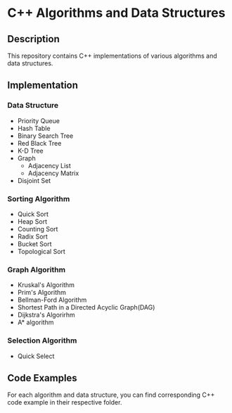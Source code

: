 # C++ Algorithms and Data Structures

## Description
This repository contains C++ implementations of various algorithms and data structures.

## Implementation

### Data Structure
* Priority Queue
* Hash Table
* Binary Search Tree
* Red Black Tree
* K-D Tree
* Graph
  * Adjacency List
  * Adjacency Matrix
* Disjoint Set
### Sorting Algorithm
* Quick Sort
* Heap Sort
* Counting Sort
* Radix Sort
* Bucket Sort
* Topological Sort
### Graph Algorithm
* Kruskal's Algorithm
* Prim's Algorithm
* Bellman-Ford Algorithm
* Shortest Path in a Directed Acyclic Graph(DAG)
* Dijkstra's Algorirhm
* A* algorithm
### Selection Algorithm
* Quick Select
## Code Examples
For each algorithm and data structure, you can find corresponding C++ code example in their respective folder.

